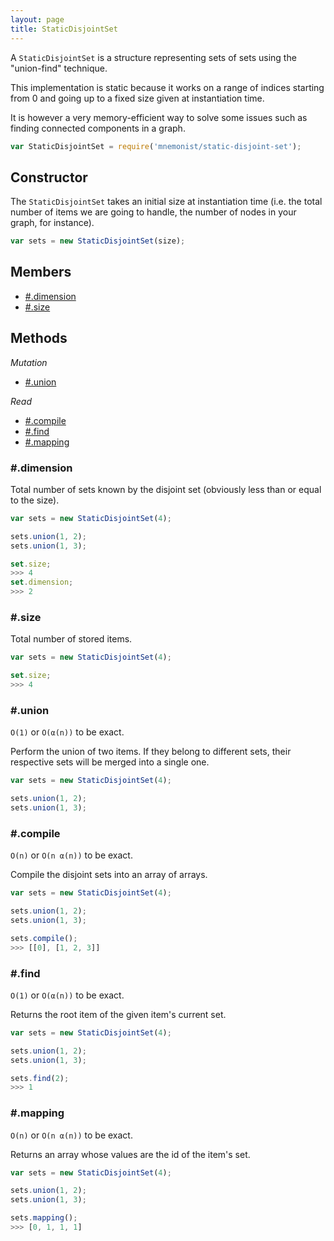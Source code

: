 ```yaml
---
layout: page
title: StaticDisjointSet
---
```


A `StaticDisjointSet` is a structure representing sets of sets using the "union-find" technique.

This implementation is static because it works on a range of indices starting from 0 and going up to a fixed size given at instantiation time.

It is however a very memory-efficient way to solve some issues such as finding connected components in a graph.


```js
var StaticDisjointSet = require('mnemonist/static-disjoint-set');
```

## Constructor

The `StaticDisjointSet` takes an initial size at instantiation time (i.e. the total number of items we are going to handle, the number of nodes in your graph, for instance).

```js
var sets = new StaticDisjointSet(size);
```

## Members

* [#.dimension](#dimension)
* [#.size](#size)

## Methods

*Mutation*

* [#.union](#add)

*Read*

* [#.compile](#compile)
* [#.find](#find)
* [#.mapping](#mapping)

### #.dimension

Total number of sets known by the disjoint set (obviously less than or equal to the size).

```js
var sets = new StaticDisjointSet(4);

sets.union(1, 2);
sets.union(1, 3);

set.size;
>>> 4
set.dimension;
>>> 2
```

### #.size

Total number of stored items.

```js
var sets = new StaticDisjointSet(4);

set.size;
>>> 4
```

### #.union

`O(1)` or `O(α(n))` to be exact.

Perform the union of two items. If they belong to different sets, their respective sets will be merged into a single one.

```js
var sets = new StaticDisjointSet(4);

sets.union(1, 2);
sets.union(1, 3);
```

### #.compile

`O(n)` or `O(n α(n))` to be exact.

Compile the disjoint sets into an array of arrays.

```js
var sets = new StaticDisjointSet(4);

sets.union(1, 2);
sets.union(1, 3);

sets.compile();
>>> [[0], [1, 2, 3]]
```


### #.find

`O(1)` or `O(α(n))` to be exact.

Returns the root item of the given item's current set.

```js
var sets = new StaticDisjointSet(4);

sets.union(1, 2);
sets.union(1, 3);

sets.find(2);
>>> 1
```

### #.mapping

`O(n)` or `O(n α(n))` to be exact.

Returns an array whose values are the id of the item's set.

```js
var sets = new StaticDisjointSet(4);

sets.union(1, 2);
sets.union(1, 3);

sets.mapping();
>>> [0, 1, 1, 1]
```
